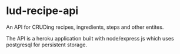 # lud-recipe-api

An API for CRUDing recipes, ingredients, steps and other entites. 

The API is a heroku application built with node/express js which uses postgresql for persistent storage.
